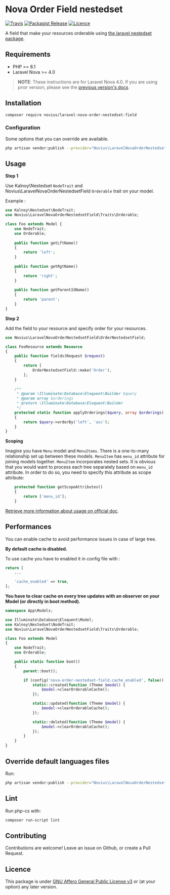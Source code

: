 # Nova Order Field nestedset
[![Travis](https://img.shields.io/travis/novius/laravel-nova-order-nestedset-field.svg?maxAge=1800&style=flat-square)](https://travis-ci.org/novius/laravel-nova-order-nestedset-field)
[![Packagist Release](https://img.shields.io/packagist/v/novius/laravel-nova-order-nestedset-field.svg?maxAge=1800&style=flat-square)](https://packagist.org/packages/novius/laravel-nova-order-nestedset-field)
[![Licence](https://img.shields.io/packagist/l/novius/laravel-nova-order-nestedset-field.svg?maxAge=1800&style=flat-square)](https://github.com/novius/laravel-nova-order-nestedset-field#licence)

A field that make your resources orderable using [the laravel nestedset package](https://github.com/lazychaser/laravel-nestedset).

## Requirements

* PHP >= 8.1
* Laravel Nova >= 4.0

> **NOTE**: These instructions are for Laravel Nova 4.0. If you are using prior version, please
> see the [previous version's docs](https://github.com/novius/laravel-nova-order-nestedset-field/tree/3.x).

## Installation

```sh
composer require novius/laravel-nova-order-nestedset-field
```

### Configuration

Some options that you can override are available.

```sh
php artisan vendor:publish --provider="Novius\LaravelNovaOrderNestedsetField\OrderNestedsetFieldServiceProvider" --tag="config"
```

## Usage

**Step 1**

Use Kalnoy\Nestedset `NodeTrait` and Novius\LaravelNovaOrderNestedsetField `Orderable` trait on your model. 

Example :

```php
use Kalnoy\Nestedset\NodeTrait;
use Novius\LaravelNovaOrderNestedsetField\Traits\Orderable;

class Foo extends Model {
    use NodeTrait;
    use Orderable;
    
    public function getLftName()
    {
        return 'left';
    }
    
    public function getRgtName()
    {
        return 'right';
    }
    
    public function getParentIdName()
    {
        return 'parent';
    }
}

```

**Step 2**
 
Add the field to your resource and specify order for your resources.


```php
use Novius\LaravelNovaOrderNestedsetField\OrderNestedsetField;

class FooResource extends Resource
{       
    public function fields(Request $request)
    {
        return [
            OrderNestedsetField::make('Order'),
        ];
    }
    
    /**
     * @param \Illuminate\Database\Eloquent\Builder $query
     * @param array $orderings
     * @return \Illuminate\Database\Eloquent\Builder
     */
    protected static function applyOrderings($query, array $orderings)
    {
        return $query->orderBy('left', 'asc');
    }
}

```

**Scoping**

Imagine you have `Menu` model and `MenuItems`. There is a one-to-many relationship
set up between these models. `MenuItem` has `menu_id` attribute for joining models
together. `MenuItem` incorporates nested sets. It is obvious that you would want to
process each tree separately based on `menu_id` attribute. In order to do so, you
need to specify this attribute as scope attribute:

```php
    protected function getScopeAttributes()
    {
        return ['menu_id'];
    }
```

[Retrieve more information about usage on official doc](https://github.com/lazychaser/laravel-nestedset#scoping).

## Performances

You can enable cache to avoid performance issues in case of large tree.

**By default cache is disabled.**

To use cache you have to enabled it in config file with :

```php
return [
    ...

    'cache_enabled' => true,
];
```

**You have to clear cache on every tree updates with an observer on your Model (or directly in boot method).**

```php
namespace App\Models;

use Illuminate\Database\Eloquent\Model;
use Kalnoy\Nestedset\NodeTrait;
use Novius\LaravelNovaOrderNestedsetField\Traits\Orderable;

class Foo extends Model 
{
    use NodeTrait;
    use Orderable;

    public static function boot()
    {
        parent::boot();

        if (config('nova-order-nestedset-field.cache_enabled', false)) {
            static::created(function (Theme $model) {
                $model->clearOrderableCache();
            });

            static::updated(function (Theme $model) {
                $model->clearOrderableCache();
            });

            static::deleted(function (Theme $model) {
                $model->clearOrderableCache();
            });
        }
    }
}
```

## Override default languages files

Run:

```sh
php artisan vendor:publish --provider="Novius\LaravelNovaOrderNestedsetField\OrderNestedsetFieldServiceProvider" --tag="lang"
```

## Lint

Run php-cs with:

```sh
composer run-script lint
```

## Contributing

Contributions are welcome!
Leave an issue on Github, or create a Pull Request.


## Licence

This package is under [GNU Affero General Public License v3](http://www.gnu.org/licenses/agpl-3.0.html) or (at your option) any later version.
